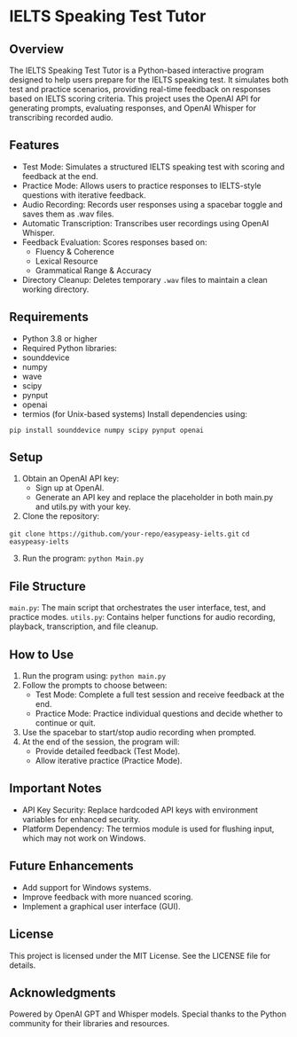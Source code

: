 # IELTS Speaking Test Tutor

## Overview

The IELTS Speaking Test Tutor is a Python-based interactive program designed to help users prepare for the IELTS speaking test. It simulates both test and practice scenarios, providing real-time feedback on responses based on IELTS scoring criteria. This project uses the OpenAI API for generating prompts, evaluating responses, and OpenAI Whisper for transcribing recorded audio.

## Features

 - Test Mode: Simulates a structured IELTS speaking test with scoring and feedback at the end.
 - Practice Mode: Allows users to practice responses to IELTS-style questions with iterative feedback.
 - Audio Recording: Records user responses using a spacebar toggle and saves them as .wav files.
 - Automatic Transcription: Transcribes user recordings using OpenAI Whisper.
 - Feedback Evaluation: Scores responses based on:
    - Fluency & Coherence
    - Lexical Resource
    - Grammatical Range & Accuracy
- Directory Cleanup: Deletes temporary `.wav` files to maintain a clean working directory.


## Requirements

 - Python 3.8 or higher
 - Required Python libraries:
 - sounddevice
 - numpy
 - wave
 - scipy
 - pynput
 - openai
 - termios (for Unix-based systems)
Install dependencies using:

```pip install sounddevice numpy scipy pynput openai```

## Setup

 1. Obtain an OpenAI API key:
    - Sign up at OpenAI.
    - Generate an API key and replace the placeholder in both main.py and utils.py with your key.
 2. Clone the repository:

```git clone https://github.com/your-repo/easypeasy-ielts.git```
```cd easypeasy-ielts```

 3. Run the program:
```python Main.py```

## File Structure

`main.py`: The main script that orchestrates the user interface, test, and practice modes.
`utils.py`: Contains helper functions for audio recording, playback, transcription, and file cleanup.

## How to Use

 1. Run the program using:
```python main.py```
 2. Follow the prompts to choose between:
    - Test Mode: Complete a full test session and receive feedback at the end.
    - Practice Mode: Practice individual questions and decide whether to continue or quit.
 3. Use the spacebar to start/stop audio recording when prompted.
 4. At the end of the session, the program will:
    - Provide detailed feedback (Test Mode).
    - Allow iterative practice (Practice Mode).

## Important Notes

 - API Key Security: Replace hardcoded API keys with environment variables for enhanced security.
 - Platform Dependency: The termios module is used for flushing input, which may not work on Windows.

## Future Enhancements

 - Add support for Windows systems.
 - Improve feedback with more nuanced scoring.
 - Implement a graphical user interface (GUI).

## License

This project is licensed under the MIT License. See the LICENSE file for details.

## Acknowledgments

Powered by OpenAI GPT and Whisper models.
Special thanks to the Python community for their libraries and resources.